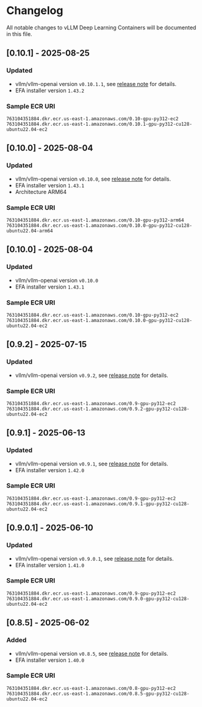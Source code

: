 # Changelog

All notable changes to vLLM Deep Learning Containers will be documented in this file.

## [0.10.1] - 2025-08-25
### Updated
- vllm/vllm-openai version `v0.10.1.1`, see [release note](https://github.com/vllm-project/vllm/releases/tag/v0.10.1.1) for details.
- EFA installer version `1.43.2`
### Sample ECR URI
```
763104351884.dkr.ecr.us-east-1.amazonaws.com/0.10-gpu-py312-ec2
763104351884.dkr.ecr.us-east-1.amazonaws.com/0.10.1-gpu-py312-cu128-ubuntu22.04-ec2
```

## [0.10.0] - 2025-08-04
### Updated
- vllm/vllm-openai version `v0.10.0`, see [release note](https://github.com/vllm-project/vllm/releases/tag/v0.10.0) for details.
- EFA installer version `1.43.1`
- Architecture ARM64 
### Sample ECR URI
```
763104351884.dkr.ecr.us-east-1.amazonaws.com/0.10-gpu-py312-arm64
763104351884.dkr.ecr.us-east-1.amazonaws.com/0.10.0-gpu-py312-cu128-ubuntu22.04-arm64
```

## [0.10.0] - 2025-08-04
### Updated
- vllm/vllm-openai version `v0.10.0`
- EFA installer version `1.43.1`
### Sample ECR URI
```
763104351884.dkr.ecr.us-east-1.amazonaws.com/0.10-gpu-py312-ec2
763104351884.dkr.ecr.us-east-1.amazonaws.com/0.10.0-gpu-py312-cu128-ubuntu22.04-ec2
```

## [0.9.2] - 2025-07-15
### Updated
- vllm/vllm-openai version `v0.9.2`, see [release note](https://github.com/vllm-project/vllm/releases/tag/v0.9.2) for details.
### Sample ECR URI
```
763104351884.dkr.ecr.us-east-1.amazonaws.com/0.9-gpu-py312-ec2
763104351884.dkr.ecr.us-east-1.amazonaws.com/0.9.2-gpu-py312-cu128-ubuntu22.04-ec2
```

## [0.9.1] - 2025-06-13
### Updated
- vllm/vllm-openai version `v0.9.1`, see [release note](https://github.com/vllm-project/vllm/releases/tag/v0.9.1) for details.
- EFA installer version `1.42.0`
### Sample ECR URI
```
763104351884.dkr.ecr.us-east-1.amazonaws.com/0.9-gpu-py312-ec2
763104351884.dkr.ecr.us-east-1.amazonaws.com/0.9.1-gpu-py312-cu128-ubuntu22.04-ec2
```


## [0.9.0.1] - 2025-06-10
### Updated
- vllm/vllm-openai version `v0.9.0.1`, see [release note](https://github.com/vllm-project/vllm/releases/tag/v0.9.0.1) for details.
- EFA installer version `1.41.0`
### Sample ECR URI
```
763104351884.dkr.ecr.us-east-1.amazonaws.com/0.9-gpu-py312-ec2
763104351884.dkr.ecr.us-east-1.amazonaws.com/0.9.0-gpu-py312-cu128-ubuntu22.04-ec2
```

## [0.8.5] - 2025-06-02

### Added
- vllm/vllm-openai version `v0.8.5`, see [release note](https://github.com/vllm-project/vllm/releases/tag/v0.8.5) for details.
- EFA installer version `1.40.0`
### Sample ECR URI
```
763104351884.dkr.ecr.us-east-1.amazonaws.com/0.8-gpu-py312-ec2
763104351884.dkr.ecr.us-east-1.amazonaws.com/0.8.5-gpu-py312-cu128-ubuntu22.04-ec2
```
